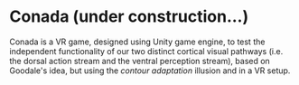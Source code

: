 # Conada (under construction...)

Conada is a VR game, designed using Unity game engine, to test the independent functionality of our two distinct cortical visual pathways (i.e. the dorsal action stream and the ventral perception stream), based on Goodale's idea, but using the *contour adaptation* illusion and in a VR setup.
